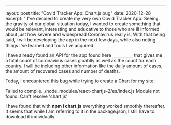 ---
layout: post
title: "Covid Tracker App: Chart.js bug"
date: 2020-12-28
excerpt: "
I've decided to create my very own Covid Tracker App. Seeing the gravity of our global situation today, I wanted to create something 
that would be relevant, interesting and educative to those who are ill informed about just how severe and widespread Coronavirus really is. With that being said,
I will be developing the app in the next few days, while also noting things I've learned and tools I've acquired. <br>

I have already found an API for the app found here __________ that gives me a total count of coronavirus cases gloablly as well as the count for each country. I will
be including other information like the daily amount of cases, the amount of recovered cases and number of deaths. 

Today, I encountered this bug while trying to create a Chart for my site: 

Failed to compile.
./node_modules/react-chartjs-2/es/index.js
Module not found: Can't resolve 'chart.js'


I have found that with **npm i chart.js** everything worked smoothly thereafter. It seems that while I am referring to it in the package.json, I still have to download it
individually. 
